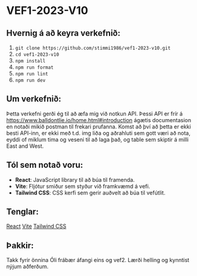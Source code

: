 # VEF1-2023-V10

## Hvernig á að keyra verkefnið:

1. `git clone https://github.com/stimmi1986/vef1-2023-v10.git`
2. `cd vef1-2023-v10`
3. `npm install`
4. `npm run format`
5. `npm run lint`
6. `npm run dev`

## Um verkefnið:

Þetta verkefni gerði ég til að æfa mig við notkun API.
Þessi API er frír á https://www.balldontlie.io/home.html#introduction
ágætis documentasion en notaði mikið postman til frekari prufanna.
Komst að því að þetta er ekki besti API-inn, er ekki með t.d. img liða og aðrahluti sem gott væri að nota,
eyddi of miklum tima og veseni til að laga það, og table sem skiptir á milli East and West.

## Tól sem notað voru:

- **React**: JavaScript library til að búa til framenda.
- **Vite**: Fljótur smiður sem styður við framkvæmd á vefi.
- **Tailwind CSS**: CSS kerfi sem gerir auðvelt að búa til vefútlit.

## Tenglar:

[React](https://is.reactjs.org/)
[Vite](https://vitejs.dev/)
[Tailwind CSS](https://tailwindcss.com/)

## Þakkir:

Takk fyrir önnina Óli frábær áfangi eins og vef2.
Lærði helling og kynntist nýjum aðferðum.
